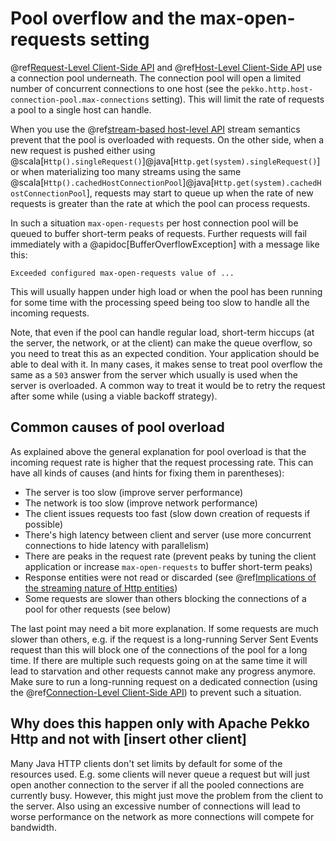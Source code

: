 # Pool overflow and the max-open-requests setting

@ref[Request-Level Client-Side API](request-level.md) and @ref[Host-Level Client-Side API](host-level.md)
use a connection pool underneath. The connection pool will open a limited number of concurrent connections to one host
(see the `pekko.http.host-connection-pool.max-connections` setting). This will limit the rate of requests a pool
to a single host can handle.

When you use the @ref[stream-based host-level API](host-level.md#using-the-host-level-api-in-a-streaming-fashion)
stream semantics prevent that the pool is overloaded with requests. On the other side, when a new request is pushed either using
@scala[`Http().singleRequest()`]@java[`Http.get(system).singleRequest()`] or when materializing too many streams using the same
@scala[`Http().cachedHostConnectionPool`]@java[`Http.get(system).cachedHostConnectionPool`], requests may start to queue
up when the rate of new requests is greater than the rate at which the pool can process requests.

In such a situation `max-open-requests` per host connection pool will be queued to buffer short-term peaks of requests.
Further requests will fail immediately with a @apidoc[BufferOverflowException] with a message like this:

```
Exceeded configured max-open-requests value of ...
```

This will usually happen under high load or when the pool has been running for some time with the processing speed being
too slow to handle all the incoming requests.

Note, that even if the pool can handle regular load, short-term hiccups (at the server, the network, or at the client) can make
the queue overflow, so you need to treat this as an expected condition. Your application should be able to deal with it. In many cases, it
makes sense to treat pool overflow the same as a `503` answer from the server which usually is used when the server is
overloaded. A common way to treat it would be to retry the request after some while (using a viable backoff strategy).

## Common causes of pool overload

As explained above the general explanation for pool overload is that the incoming request rate is higher that the request
processing rate. This can have all kinds of causes (and hints for fixing them in parentheses):

 * The server is too slow (improve server performance)
 * The network is too slow (improve network performance)
 * The client issues requests too fast (slow down creation of requests if possible)
 * There's high latency between client and server (use more concurrent connections to hide latency with parallelism)
 * There are peaks in the request rate (prevent peaks by tuning the client application or increase `max-open-requests` to
   buffer short-term peaks)
 * Response entities were not read or discarded (see @ref[Implications of the streaming nature of Http entities](../implications-of-streaming-http-entity.md))
 * Some requests are slower than others blocking the connections of a pool for other requests (see below)

The last point may need a bit more explanation. If some requests are much slower than others, e.g. if the request is
a long-running Server Sent Events request than this will block one of the connections of the pool for a long time. If
there are multiple such requests going on at the same time it will lead to starvation and other requests cannot make any
progress anymore. Make sure to run a long-running request on a dedicated connection (using the
@ref[Connection-Level Client-Side API](connection-level.md)) to prevent such a situation.

## Why does this happen only with Apache Pekko Http and not with [insert other client]

Many Java HTTP clients don't set limits by default for some of the resources used. E.g. some clients will never queue a
request but will just open another connection to the server if all the pooled connections are currently busy. However,
this might just move the problem from the client to the server. Also using an excessive number of connections will lead to
worse performance on the network as more connections will compete for bandwidth.